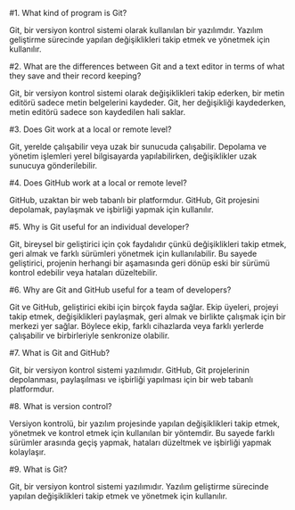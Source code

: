 #1.  What kind of program is Git?

Git, bir versiyon kontrol sistemi olarak kullanılan bir yazılımdır. Yazılım geliştirme sürecinde yapılan değişiklikleri takip etmek ve yönetmek için kullanılır.
    
#2.  What are the differences between Git and a text editor in terms of what they save and their record keeping?

Git, bir versiyon kontrol sistemi olarak değişiklikleri takip ederken, bir metin editörü sadece metin belgelerini kaydeder. Git, her değişikliği kaydederken, metin editörü sadece son kaydedilen hali saklar.
   
#3.  Does Git work at a local or remote level?

Git, yerelde çalışabilir veya uzak bir sunucuda çalışabilir. Depolama ve yönetim işlemleri yerel bilgisayarda yapılabilirken, değişiklikler uzak sunucuya gönderilebilir.
    
#4.  Does GitHub work at a local or remote level?

GitHub, uzaktan bir web tabanlı bir platformdur. GitHub, Git projesini depolamak, paylaşmak ve işbirliği yapmak için kullanılır.
    
#5.  Why is Git useful for an individual developer?

Git, bireysel bir geliştirici için çok faydalıdır çünkü değişiklikleri takip etmek, geri almak ve farklı sürümleri yönetmek için kullanılabilir. Bu sayede geliştirici, projenin herhangi bir aşamasında geri dönüp eski bir sürümü kontrol edebilir veya hataları düzeltebilir.
    
#6.  Why are Git and GitHub useful for a team of developers?

Git ve GitHub, geliştirici ekibi için birçok fayda sağlar. Ekip üyeleri, projeyi takip etmek, değişiklikleri paylaşmak, geri almak ve birlikte çalışmak için bir merkezi yer sağlar. Böylece ekip, farklı cihazlarda veya farklı yerlerde çalışabilir ve birbirleriyle senkronize olabilir.
    
#7.  What is Git and GitHub?

Git, bir versiyon kontrol sistemi yazılımıdır. GitHub, Git projelerinin depolanması, paylaşılması ve işbirliği yapılması için bir web tabanlı platformdur.
    
#8.  What is version control?

Versiyon kontrolü, bir yazılım projesinde yapılan değişiklikleri takip etmek, yönetmek ve kontrol etmek için kullanılan bir yöntemdir. Bu sayede farklı sürümler arasında geçiş yapmak, hataları düzeltmek ve işbirliği yapmak kolaylaşır.
    
#9.  What is Git?

Git, bir versiyon kontrol sistemi yazılımıdır. Yazılım geliştirme sürecinde yapılan değişiklikleri takip etmek ve yönetmek için kullanılır.

